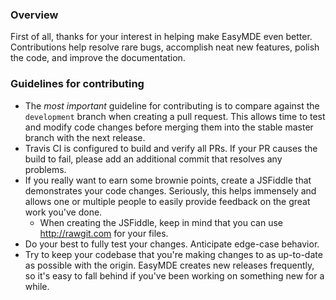 ### Overview
First of all, thanks for your interest in helping make EasyMDE even better. Contributions help resolve rare bugs, accomplish neat new features, polish the code, and improve the documentation.

### Guidelines for contributing
- The *most important* guideline for contributing is to compare against the `development` branch when creating a pull request. This allows time to test and modify code changes before merging them into the stable master branch with the next release.
- Travis CI is configured to build and verify all PRs. If your PR causes the build to fail, please add an additional commit that resolves any problems.
- If you really want to earn some brownie points, create a JSFiddle that demonstrates your code changes. Seriously, this helps immensely and allows one or multiple people to easily provide feedback on the great work you've done.
  - When creating the JSFiddle, keep in mind that you can use http://rawgit.com for your files.
- Do your best to fully test your changes. Anticipate edge-case behavior.
- Try to keep your codebase that you're making changes to as up-to-date as possible with the origin. EasyMDE creates new releases frequently, so it's easy to fall behind if you've been working on something new for a while.
